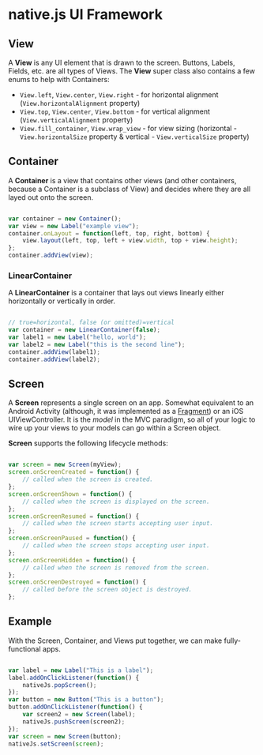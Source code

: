 # native.js UI Framework

## View
A **View** is any UI element that is drawn to the screen. Buttons, Labels, Fields, etc. are all types of Views. The **View** super class also contains a few enums to help with Containers:

*  `View.left`, `View.center`, `View.right` - for horizontal alignment (`View.horizontalAlignment` property)
*  `View.top`, `View.center`, `View.bottom` - for vertical alignment (`View.verticalAlignment` property)
*  `View.fill_container`, `View.wrap_view` - for view sizing (horizontal - `View.horizontalSize` property & vertical - `View.verticalSize` property)

## Container

A **Container** is a view that contains other views (and other containers, because a Container is a subclass of View) and decides where they are all layed out onto the screen.

```javascript

var container = new Container();
var view = new Label("example view");
container.onLayout = function(left, top, right, bottom) {
	view.layout(left, top, left + view.width, top + view.height);
};
container.addView(view);
```

### LinearContainer

A **LinearContainer** is a container that lays out views linearly either horizontally or vertically in order.

```javascript

// true=horizontal, false (or omitted)=vertical
var container = new LinearContainer(false);
var label1 = new Label("hello, world");
var label2 = new Label("this is the second line");
container.addView(label1);
container.addView(label2);
```

## Screen

A **Screen** represents a single screen on an app. Somewhat equivalent to an Android Activity (although, it was implemented as a [Fragment](android/src/com/wajawinc/nativejs/Screen.java)) or an iOS UIViewController. It is the *model* in the MVC paradigm, so all of your logic to wire up your views to your models can go within a Screen object.

**Screen** supports the following lifecycle methods:

```javascript

var screen = new Screen(myView);
screen.onScreenCreated = function() {
	// called when the screen is created.
};
screen.onScreenShown = function() {
	// called when the screen is displayed on the screen.
};
screen.onScreenResumed = function() {
	// called when the screen starts accepting user input.
};
screen.onScreenPaused = function() {
	// called when the screen stops accepting user input.
};
screen.onScreenHidden = function() {
	// called when the screen is removed from the screen.
};
screen.onScreenDestroyed = function() {
	// called before the screen object is destroyed.
};
```

## Example

With the Screen, Container, and Views put together, we can make fully-functional apps.

```javascript

var label = new Label("This is a label");
label.addOnClickListener(function() {
	nativeJs.popScreen();
});
var button = new Button("This is a button");
button.addOnClickListener(function() {
	var screen2 = new Screen(label);
	nativeJs.pushScreen(screen2);
});
var screen = new Screen(button);
nativeJs.setScreen(screen);
```